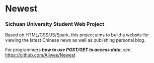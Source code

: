 # Newest

### Sichuan University Student Web Project

Based on HTML/CSS/JS/Spark, this project aims to build a website for viewing the latest Chinese news as well as publishing personal blog.

For programmers ***how to use POST/GET to access data***, see: https://github.com/Aliwee/Newest

